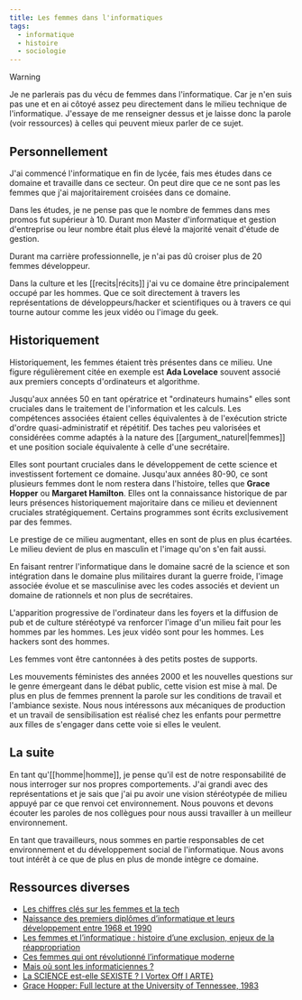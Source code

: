 ```yaml
---
title: Les femmes dans l'informatiques
tags:
  - informatique
  - histoire
  - sociologie
---
```


> [!warning]
> Je ne parlerais pas du vécu de femmes dans l'informatique. Car je n'en suis pas une et en ai côtoyé assez peu directement dans le milieu technique de l'informatique. J'essaye de me renseigner dessus et je laisse donc la parole (voir ressources) à celles qui peuvent mieux parler de ce sujet.

## Personnellement

J'ai commencé l'informatique en fin de lycée, fais mes études dans ce domaine et travaille dans ce secteur. On peut dire que ce ne sont pas les femmes que j'ai majoritairement croisées dans ce domaine.

Dans les études, je ne pense pas que le nombre de femmes dans mes promos fut supérieur à 10. Durant mon Master d'informatique et gestion d'entreprise ou leur nombre était plus élevé la majorité venait d'étude de gestion.

Durant ma carrière professionnelle, je n'ai pas dû croiser plus de 20 femmes développeur.

Dans la culture et les [[recits|récits]] j'ai vu ce domaine être principalement occupé par les hommes. Que ce soit directement à travers les représentations de développeurs/hacker et scientifiques ou à travers ce qui tourne autour comme les jeux vidéo ou l'image du geek.

## Historiquement

Historiquement, les femmes étaient très présentes dans ce milieu. Une figure régulièrement citée en exemple est **Ada Lovelace** souvent associé aux premiers concepts d'ordinateurs et algorithme.

Jusqu'aux années 50 en tant opératrice et "ordinateurs humains" elles sont cruciales dans le traitement de l'information et les calculs. Les compétences associées étaient celles équivalentes à de l'exécution stricte d'ordre quasi-administratif et répétitif. Des taches peu valorisées et considérées comme adaptés à la nature des [[argument_naturel|femmes]] et une position sociale équivalente à celle d'une secrétaire.

Elles sont pourtant cruciales dans le développement de cette science et investissent fortement ce domaine. Jusqu'aux années 80-90, ce sont plusieurs femmes dont le nom restera dans l'histoire, telles que **Grace Hopper** ou **Margaret Hamilton**. Elles ont la connaissance historique de par leurs présences historiquement majoritaire dans ce milieu et deviennent cruciales stratégiquement. Certains programmes sont écrits exclusivement par des femmes.

Le prestige de ce milieu augmentant, elles en sont de plus en plus écartées. Le milieu devient de plus en masculin et l'image qu'on s'en fait aussi.

En faisant rentrer l'informatique dans le domaine sacré de la science et son intégration dans le domaine plus militaires durant la guerre froide, l'image associée évolue et se masculinise avec les codes associés et devient un domaine de rationnels et non plus de secrétaires.

L'apparition progressive de l'ordinateur dans les foyers et la diffusion de pub et de culture stéréotypé va renforcer l'image d'un milieu fait pour les hommes par les hommes. Les jeux vidéo sont pour les hommes. Les hackers sont des hommes.

Les femmes vont être cantonnées à des petits postes de supports.

Les mouvements féministes des années 2000 et les nouvelles questions sur le genre émergeant dans le débat public, cette vision est mise à mal. De plus en plus de femmes prennent la parole sur les conditions de travail et l'ambiance sexiste. Nous nous intéressons aux mécaniques de production et un travail de sensibilisation est réalisé chez les enfants pour permettre aux filles de s'engager dans cette voie si elles le veulent.

## La suite

En tant qu'[[homme|homme]], je pense qu'il est de notre responsabilité de nous interroger sur nos propres comportements. J'ai grandi avec des représentations et je sais que j'ai pu avoir une vision stéréotypée de milieu appuyé par ce que renvoi cet environnement. Nous pouvons et devons écouter les paroles de nos collègues pour nous aussi travailler à un meilleur environnement.

En tant que travailleurs, nous sommes en partie responsables de cet environnement et du développement social de l'informatique. Nous avons tout intérêt à ce que de plus en plus de monde intègre ce domaine.

## Ressources diverses

- [Les chiffres clés sur les femmes et la tech](https://www.grandeecolenumerique.fr/le-numerique-et-les-femmes/les-chiffres-cles-sur-les-femmes-et-la-tech)
- [Naissance des premiers diplômes d’informatique et leurs développement entre 1968 et 1990](https://webtv.univ-lille.fr/video/6480/naissance-des-premiers-diplomes-d8217informatique-et-leurs-developpement-entre-1968-et-1990)
- [Les femmes et l’informatique : histoire d’une exclusion, enjeux de la réappropriation](https://www.ritimo.org/Les-femmes-et-l-informatique-histoire-d-une-exclusion-enjeux-de-la)
- [Ces femmes qui ont révolutionné l’informatique moderne](https://usbeketrica.com/fr/article/elles-ont-revolutionne-l-informatique-moderne)
- [Mais où sont les informaticiennes ?](https://www.cairn.info/revue-travail-genre-et-societes-2016-2-page-167.htm)
- [La SCIENCE est-elle SEXISTE ? I Vortex Off I ARTE}](https://www.youtube.com/watch?v=fzm36EMWkbE)
- [Grace Hopper: Full lecture at the University of Tennessee, 1983](https://www.youtube.com/watch?v=wHdHCoeUbU4)
